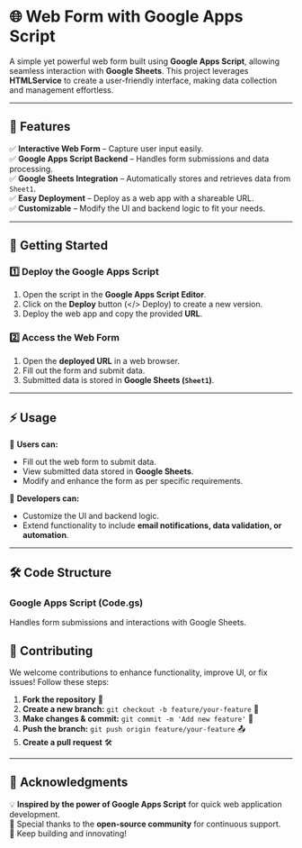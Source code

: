 # 🌐 Web Form with Google Apps Script

A simple yet powerful web form built using **Google Apps Script**, allowing seamless interaction with **Google Sheets**. This project leverages **HTMLService** to create a user-friendly interface, making data collection and management effortless.

---

## 🚀 Features

✅ **Interactive Web Form** – Capture user input easily.<br>
✅ **Google Apps Script Backend** – Handles form submissions and data processing.<br>
✅ **Google Sheets Integration** – Automatically stores and retrieves data from `Sheet1`.<br>
✅ **Easy Deployment** – Deploy as a web app with a shareable URL.<br>
✅ **Customizable** – Modify the UI and backend logic to fit your needs.<br>

---

## 📌 Getting Started

### 1️⃣ Deploy the Google Apps Script

1. Open the script in the **Google Apps Script Editor**.
2. Click on the **Deploy** button (</> Deploy) to create a new version.
3. Deploy the web app and copy the provided **URL**.

### 2️⃣ Access the Web Form

1. Open the **deployed URL** in a web browser.
2. Fill out the form and submit data.
3. Submitted data is stored in **Google Sheets (`Sheet1`)**.

---

## ⚡ Usage

📌 **Users can:**
- Fill out the web form to submit data.
- View submitted data stored in **Google Sheets**.
- Modify and enhance the form as per specific requirements.

📌 **Developers can:**
- Customize the UI and backend logic.
- Extend functionality to include **email notifications, data validation, or automation**.

---

## 🛠️ Code Structure

### **Google Apps Script (Code.gs)**
Handles form submissions and interactions with Google Sheets.

## 🤝 Contributing

We welcome contributions to enhance functionality, improve UI, or fix issues! Follow these steps:

1. **Fork the repository** 📌
2. **Create a new branch:** `git checkout -b feature/your-feature` 🚀
3. **Make changes & commit:** `git commit -m 'Add new feature'` 🔧
4. **Push the branch:** `git push origin feature/your-feature` 📤
5. **Create a pull request** 🛠️

---

## 🎉 Acknowledgments

💡 **Inspired by the power of Google Apps Script** for quick web application development.<br>
🙏 Special thanks to the **open-source community** for continuous support.<br>
🚀 Keep building and innovating!




